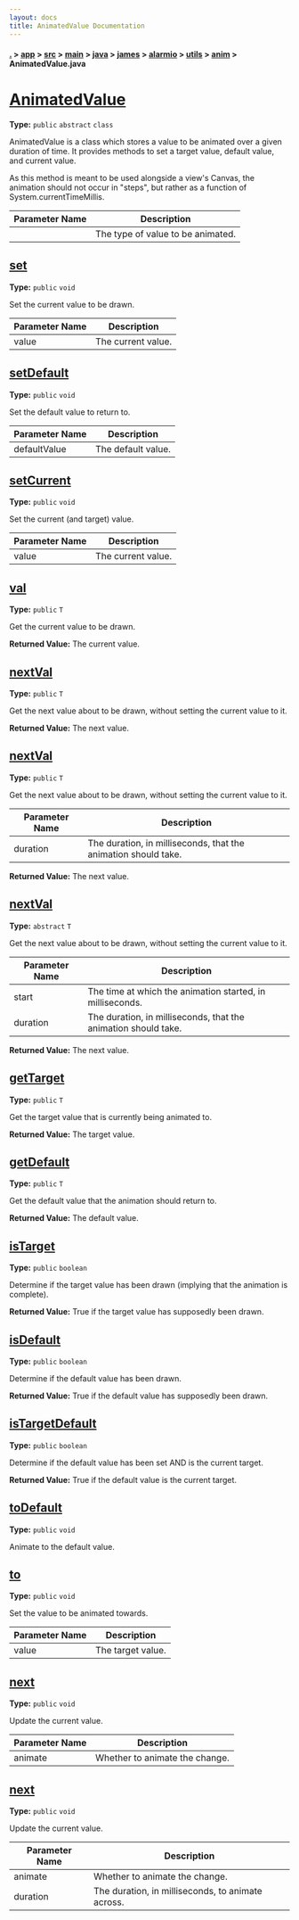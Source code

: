 ```yaml
---
layout: docs
title: AnimatedValue Documentation
---
```

#### [.](./../../../../../../../../index) > [app](./../../../../../../../index) > [src](./../../../../../../index) > [main](./../../../../../index) > [java](./../../../../index) > [james](./../../../index) > [alarmio](./../../index) > [utils](./../index) > [anim](./index) > **AnimatedValue.java**

# [AnimatedValue<T>](https://github.com/fennifith/Alarmio/blob/master/app/src/main/java/james/alarmio/utils/anim/AnimatedValue.java#L6)

**Type:** `public` `abstract` `class`

AnimatedValue is a class which stores a value to be animated 
over a given duration of time. It provides methods to set a 
target value, default value, and current value. 

As this method is meant to be used alongside a view's Canvas, 
the animation should not occur in "steps", but rather as a 
function of System.currentTimeMillis. 





|Parameter Name|Description|
|-----|-----|
|<T>|The type of value to be animated. |








## [set](https://github.com/fennifith/Alarmio/blob/master/app/src/main/java/james/alarmio/utils/anim/AnimatedValue.java#L33)

**Type:** `public` `void`

Set the current value to be drawn. 





|Parameter Name|Description|
|-----|-----|
|value|The current value.  |








## [setDefault](https://github.com/fennifith/Alarmio/blob/master/app/src/main/java/james/alarmio/utils/anim/AnimatedValue.java#L42)

**Type:** `public` `void`

Set the default value to return to. 





|Parameter Name|Description|
|-----|-----|
|defaultValue|The default value.  |








## [setCurrent](https://github.com/fennifith/Alarmio/blob/master/app/src/main/java/james/alarmio/utils/anim/AnimatedValue.java#L51)

**Type:** `public` `void`

Set the current (and target) value. 





|Parameter Name|Description|
|-----|-----|
|value|The current value.  |








## [val](https://github.com/fennifith/Alarmio/blob/master/app/src/main/java/james/alarmio/utils/anim/AnimatedValue.java#L60)

**Type:** `public` `T`

Get the current value to be drawn. 






**Returned Value:**  The current value.  








## [nextVal](https://github.com/fennifith/Alarmio/blob/master/app/src/main/java/james/alarmio/utils/anim/AnimatedValue.java#L69)

**Type:** `public` `T`

Get the next value about to be drawn, without setting 
the current value to it. 






**Returned Value:**  The next value.  








## [nextVal](https://github.com/fennifith/Alarmio/blob/master/app/src/main/java/james/alarmio/utils/anim/AnimatedValue.java#L79)

**Type:** `public` `T`

Get the next value about to be drawn, without setting 
the current value to it. 





|Parameter Name|Description|
|-----|-----|
|duration|The duration, in milliseconds, that the animation should take.|


**Returned Value:**  The next value.  








## [nextVal](https://github.com/fennifith/Alarmio/blob/master/app/src/main/java/james/alarmio/utils/anim/AnimatedValue.java#L91)

**Type:** `abstract` `T`

Get the next value about to be drawn, without setting 
the current value to it. 





|Parameter Name|Description|
|-----|-----|
|start|The time at which the animation started, in milliseconds.|
|duration|The duration, in milliseconds, that the animation should take.|


**Returned Value:**  The next value.  








## [getTarget](https://github.com/fennifith/Alarmio/blob/master/app/src/main/java/james/alarmio/utils/anim/AnimatedValue.java#L103)

**Type:** `public` `T`

Get the target value that is currently being animated to. 






**Returned Value:**  The target value.  








## [getDefault](https://github.com/fennifith/Alarmio/blob/master/app/src/main/java/james/alarmio/utils/anim/AnimatedValue.java#L112)

**Type:** `public` `T`

Get the default value that the animation should return to. 






**Returned Value:**  The default value.  








## [isTarget](https://github.com/fennifith/Alarmio/blob/master/app/src/main/java/james/alarmio/utils/anim/AnimatedValue.java#L121)

**Type:** `public` `boolean`

Determine if the target value has been drawn (implying that 
the animation is complete). 






**Returned Value:**  True if the target value has supposedly been drawn.  








## [isDefault](https://github.com/fennifith/Alarmio/blob/master/app/src/main/java/james/alarmio/utils/anim/AnimatedValue.java#L132)

**Type:** `public` `boolean`

Determine if the default value has been drawn. 






**Returned Value:**  True if the default value has supposedly been drawn.  








## [isTargetDefault](https://github.com/fennifith/Alarmio/blob/master/app/src/main/java/james/alarmio/utils/anim/AnimatedValue.java#L142)

**Type:** `public` `boolean`

Determine if the default value has been set AND is the current 
target. 






**Returned Value:**  True if the default value is the current target.  








## [toDefault](https://github.com/fennifith/Alarmio/blob/master/app/src/main/java/james/alarmio/utils/anim/AnimatedValue.java#L153)

**Type:** `public` `void`

Animate to the default value. 












## [to](https://github.com/fennifith/Alarmio/blob/master/app/src/main/java/james/alarmio/utils/anim/AnimatedValue.java#L161)

**Type:** `public` `void`

Set the value to be animated towards. 





|Parameter Name|Description|
|-----|-----|
|value|The target value.  |








## [next](https://github.com/fennifith/Alarmio/blob/master/app/src/main/java/james/alarmio/utils/anim/AnimatedValue.java#L171)

**Type:** `public` `void`

Update the current value. 





|Parameter Name|Description|
|-----|-----|
|animate|Whether to animate the change.  |








## [next](https://github.com/fennifith/Alarmio/blob/master/app/src/main/java/james/alarmio/utils/anim/AnimatedValue.java#L180)

**Type:** `public` `void`

Update the current value. 





|Parameter Name|Description|
|-----|-----|
|animate|Whether to animate the change.|
|duration|The duration, in milliseconds, to animate across.  |








